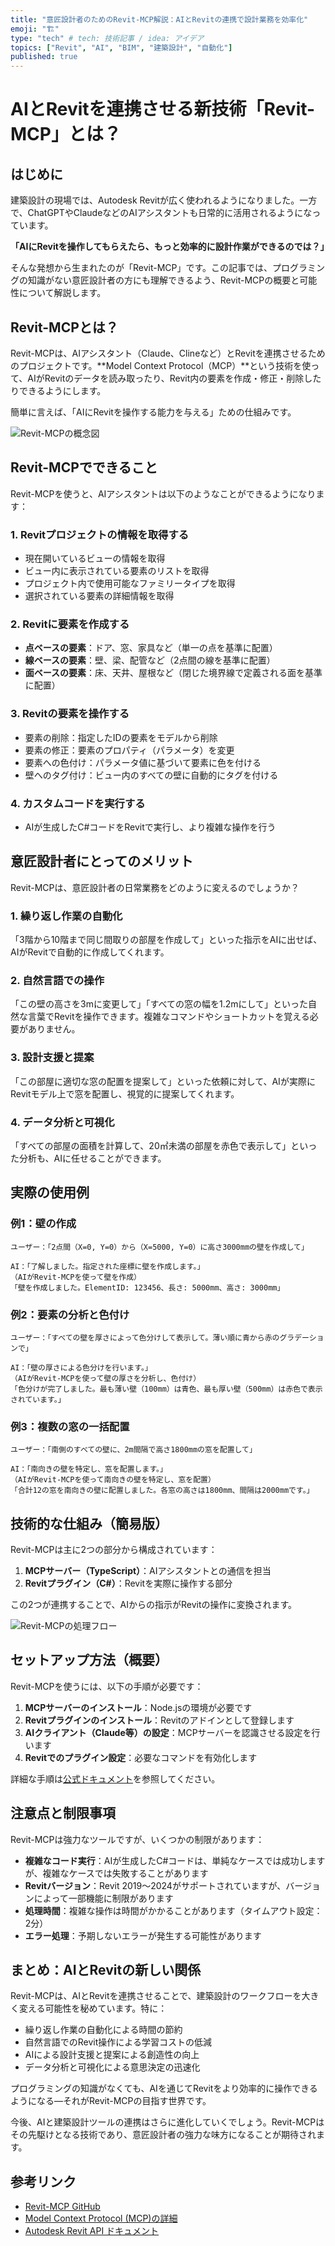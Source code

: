 ```yaml
---
title: "意匠設計者のためのRevit-MCP解説：AIとRevitの連携で設計業務を効率化"
emoji: "🏗️"
type: "tech" # tech: 技術記事 / idea: アイデア
topics: ["Revit", "AI", "BIM", "建築設計", "自動化"]
published: true
---
```


# AIとRevitを連携させる新技術「Revit-MCP」とは？

## はじめに

建築設計の現場では、Autodesk Revitが広く使われるようになりました。一方で、ChatGPTやClaudeなどのAIアシスタントも日常的に活用されるようになっています。

**「AIにRevitを操作してもらえたら、もっと効率的に設計作業ができるのでは？」**

そんな発想から生まれたのが「Revit-MCP」です。この記事では、プログラミングの知識がない意匠設計者の方にも理解できるよう、Revit-MCPの概要と可能性について解説します。

## Revit-MCPとは？

Revit-MCPは、AIアシスタント（Claude、Clineなど）とRevitを連携させるためのプロジェクトです。**Model Context Protocol（MCP）**という技術を使って、AIがRevitのデータを読み取ったり、Revit内の要素を作成・修正・削除したりできるようにします。

簡単に言えば、「AIにRevitを操作する能力を与える」ための仕組みです。

![Revit-MCPの概念図](https://example.com/revit-mcp-concept.png)

## Revit-MCPでできること

Revit-MCPを使うと、AIアシスタントは以下のようなことができるようになります：

### 1. Revitプロジェクトの情報を取得する

- 現在開いているビューの情報を取得
- ビュー内に表示されている要素のリストを取得
- プロジェクト内で使用可能なファミリータイプを取得
- 選択されている要素の詳細情報を取得

### 2. Revitに要素を作成する

- **点ベースの要素**：ドア、窓、家具など（単一の点を基準に配置）
- **線ベースの要素**：壁、梁、配管など（2点間の線を基準に配置）
- **面ベースの要素**：床、天井、屋根など（閉じた境界線で定義される面を基準に配置）

### 3. Revitの要素を操作する

- 要素の削除：指定したIDの要素をモデルから削除
- 要素の修正：要素のプロパティ（パラメータ）を変更
- 要素への色付け：パラメータ値に基づいて要素に色を付ける
- 壁へのタグ付け：ビュー内のすべての壁に自動的にタグを付ける

### 4. カスタムコードを実行する

- AIが生成したC#コードをRevitで実行し、より複雑な操作を行う

## 意匠設計者にとってのメリット

Revit-MCPは、意匠設計者の日常業務をどのように変えるのでしょうか？

### 1. 繰り返し作業の自動化

「3階から10階まで同じ間取りの部屋を作成して」といった指示をAIに出せば、AIがRevitで自動的に作成してくれます。

### 2. 自然言語での操作

「この壁の高さを3mに変更して」「すべての窓の幅を1.2mにして」といった自然な言葉でRevitを操作できます。複雑なコマンドやショートカットを覚える必要がありません。

### 3. 設計支援と提案

「この部屋に適切な窓の配置を提案して」といった依頼に対して、AIが実際にRevitモデル上で窓を配置し、視覚的に提案してくれます。

### 4. データ分析と可視化

「すべての部屋の面積を計算して、20㎡未満の部屋を赤色で表示して」といった分析も、AIに任せることができます。

## 実際の使用例

### 例1：壁の作成

```
ユーザー：「2点間（X=0, Y=0）から（X=5000, Y=0）に高さ3000mmの壁を作成して」

AI：「了解しました。指定された座標に壁を作成します。」
（AIがRevit-MCPを使って壁を作成）
「壁を作成しました。ElementID: 123456、長さ: 5000mm、高さ: 3000mm」
```

### 例2：要素の分析と色付け

```
ユーザー：「すべての壁を厚さによって色分けして表示して。薄い順に青から赤のグラデーションで」

AI：「壁の厚さによる色分けを行います。」
（AIがRevit-MCPを使って壁の厚さを分析し、色付け）
「色分けが完了しました。最も薄い壁（100mm）は青色、最も厚い壁（500mm）は赤色で表示されています。」
```

### 例3：複数の窓の一括配置

```
ユーザー：「南側のすべての壁に、2m間隔で高さ1800mmの窓を配置して」

AI：「南向きの壁を特定し、窓を配置します。」
（AIがRevit-MCPを使って南向きの壁を特定し、窓を配置）
「合計12の窓を南向きの壁に配置しました。各窓の高さは1800mm、間隔は2000mmです。」
```

## 技術的な仕組み（簡易版）

Revit-MCPは主に2つの部分から構成されています：

1. **MCPサーバー（TypeScript）**：AIアシスタントとの通信を担当
2. **Revitプラグイン（C#）**：Revitを実際に操作する部分

この2つが連携することで、AIからの指示がRevitの操作に変換されます。

![Revit-MCPの処理フロー](https://example.com/revit-mcp-flow.png)

## セットアップ方法（概要）

Revit-MCPを使うには、以下の手順が必要です：

1. **MCPサーバーのインストール**：Node.jsの環境が必要です
2. **Revitプラグインのインストール**：Revitのアドインとして登録します
3. **AIクライアント（Claude等）の設定**：MCPサーバーを認識させる設定を行います
4. **Revitでのプラグイン設定**：必要なコマンドを有効化します

詳細な手順は[公式ドキュメント](https://github.com/revit-mcp/revit-mcp)を参照してください。

## 注意点と制限事項

Revit-MCPは強力なツールですが、いくつかの制限があります：

- **複雑なコード実行**：AIが生成したC#コードは、単純なケースでは成功しますが、複雑なケースでは失敗することがあります
- **Revitバージョン**：Revit 2019〜2024がサポートされていますが、バージョンによって一部機能に制限があります
- **処理時間**：複雑な操作は時間がかかることがあります（タイムアウト設定：2分）
- **エラー処理**：予期しないエラーが発生する可能性があります

## まとめ：AIとRevitの新しい関係

Revit-MCPは、AIとRevitを連携させることで、建築設計のワークフローを大きく変える可能性を秘めています。特に：

- 繰り返し作業の自動化による時間の節約
- 自然言語でのRevit操作による学習コストの低減
- AIによる設計支援と提案による創造性の向上
- データ分析と可視化による意思決定の迅速化

プログラミングの知識がなくても、AIを通じてRevitをより効率的に操作できるようになる—それがRevit-MCPの目指す世界です。

今後、AIと建築設計ツールの連携はさらに進化していくでしょう。Revit-MCPはその先駆けとなる技術であり、意匠設計者の強力な味方になることが期待されます。

## 参考リンク

- [Revit-MCP GitHub](https://github.com/revit-mcp/revit-mcp)
- [Model Context Protocol (MCP)の詳細](https://github.com/anthropic/anthropic-cookbook/tree/main/mcp)
- [Autodesk Revit API ドキュメント](https://www.revitapidocs.com/)